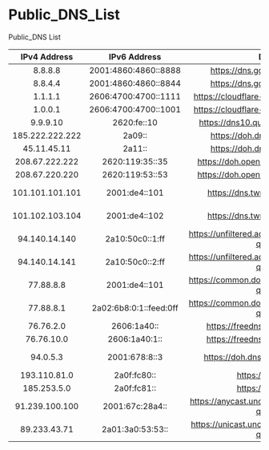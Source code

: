 # Public_DNS_List
Public_DNS List

|  IPv4 Address   |       IPv6 Address       |                  DoH                     | Location |  Orgnization  |
|:---------------:|:------------------------:|:----------------------------------------:|:--------:|:-------------:|
|     8.8.8.8     |    2001:4860:4860::8888  |      https://dns.google/dns-query        |  Anycast |     Google    |
|     8.8.4.4     |    2001:4860:4860::8844  |      https://dns.google/dns-query        |  Anycast |     Google    |
|     1.1.1.1     |    2606:4700:4700::1111  |   https://cloudflare-dns.com/dns-query   |  Anycast |   Cloudflare  |
|     1.0.0.1     |    2606:4700:4700::1001  |   https://cloudflare-dns.com/dns-query   |  Anycast |   Cloudflare  |
|     9.9.9.10    |         2620:fe::10      |     https://dns10.quad9.net/dns-query    |  Anycast |     Quad9     |
| 185.222.222.222 |          2a09::          |       https://doh.dns.sb/dns-query       |  Anycast |     DNS.SB    |
|   45.11.45.11   |          2a11::          |       https://doh.dns.sb/dns-query       |  Anycast |     DNS.SB    |
| 208.67.222.222  |      2620:119:35::35     |     https://doh.opendns.com/dns-query    |  Anycast |    OpenDNS    |
| 208.67.220.220  |      2620:119:53::53     |     https://doh.opendns.com/dns-query    |  Anycast |    OpenDNS    |
| 101.101.101.101 |       2001:de4::101      |       https://dns.twnic.tw/dns-query     |  Taiwan, China |    TWNIC    |
| 101.102.103.104 |       2001:de4::102      |       https://dns.twnic.tw/dns-query     |  Taiwan, China |    TWNIC    |
|  94.140.14.140  |      2a10:50c0::1:ff     |  https://unfiltered.adguard-dns.com/dns-query | Multi Locations |    AdGuard    |
|  94.140.14.141  |      2a10:50c0::2:ff     |  https://unfiltered.adguard-dns.com/dns-query | Multi Locations |    AdGuard    |
|    77.88.8.8    |       2001:de4::101      |  https://common.dot.dns.yandex.net/dns-query  |  Russia  |    Yandex    |
|    77.88.8.1    |  2a02:6b8:0:1::feed:0ff  |  https://common.dot.dns.yandex.net/dns-query  |  Russia  |    Yandex    |
|    76.76.2.0     |   2606:1a40::   |  https://freedns.controld.com/p0  |  Anycast  |    ControlD    |
|    76.76.10.0    |  2606:1a40:1::  |  https://freedns.controld.com/p0  |  Anycast  |    ControlD    |
|    94.0.5.3    |  2001:678:8::3  |  https://doh.dns4all.eu/dns-query  |  Multi Locations  |    DNS4all    |
|    193.110.81.0    |  2a0f:fc80::  |  https://dns0.eu/  |  EU  |    dns0.eu    |
|    185.253.5.0     |  2a0f:fc81::  |  https://dns0.eu/  |  EU  |    dns0.eu    |
|    91.239.100.100     |  2001:67c:28a4::  |  https://anycast.uncensoreddns.org/dns-query  |  Anycast  |    UncensoredDNS    |
|    89.233.43.71     |  2a01:3a0:53:53::  |  https://unicast.uncensoreddns.org/dns-query  |  Unicast  |    UncensoredDNS    |

